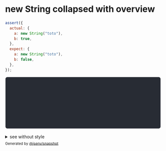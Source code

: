 # new String collapsed with overview

```js
assert({
  actual: {
    a: new String("toto"),
    b: true,
  },
  expect: {
    a: new String("toto"),
    b: false,
  },
});
```

![img](throw.svg)

<details>
  <summary>see without style</summary>

```console
AssertionError: actual and expect are different

actual: {
  a: String("toto"),
  b: true,
}
expect: {
  a: String("toto"),
  b: false,
}
```

</details>


<sub>
  Generated by <a href="https://github.com/jsenv/core/tree/main/packages/independent/snapshot">@jsenv/snapshot</a>
</sub>